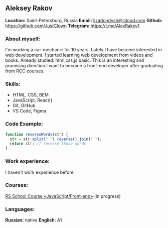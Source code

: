 ## Aleksey Rakov

**Location:** Saint-Petersburg, Russia
**Email:** lizadondysh@icloud.com
**Github:** https://github.com/JustClown
**Telegram:** https://t.me/AlexRakov1

### About myself:

I'm working a car-mechanic for 10 years. Lately I have become interested in web development. I started learning web development from videos and books. Already studied: html,css,js basic. This is an interesting and promising direction.I want to become a front-end developer after graduating from RCC courses.

### Skills:

- HTML, CSS, BEM
- JavaScript, React()
- Git, GitHub
- VS Code, Figma

### Code Example:

```js
function reverseWords(str) {
  str = str.split(" ").reverse().join(" ");
  return str; // reverse those words
}
```

### Work experience:

I haven't work experience before

### Courses:

[RS School Course «JavaScript/Front-end»](https://rs.school/js/) (in progress)

### Languages:

**Russian:** native
**English:** А1
